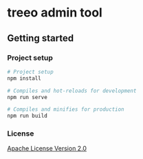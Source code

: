 # treeo admin tool

## Getting started

### Project setup

```bash
# Project setup
npm install

# Compiles and hot-reloads for development
npm run serve

# Compiles and minifies for production
npm run build
```

### License

[Apache License Version 2.0](./LICENSE)

